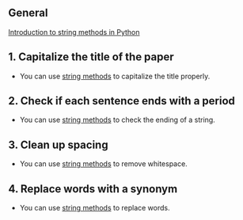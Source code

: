 ## General

[Introduction to string methods in Python][string-method-docs]

## 1. Capitalize the title of the paper

- You can use [string methods][string-method-docs] to capitalize the title properly.

## 2. Check if each sentence ends with a period

- You can use [string methods][string-method-docs] to check the ending of a string.

## 3. Clean up spacing

- You can use [string methods][string-method-docs] to remove whitespace.

## 4. Replace words with a synonym

- You can use [string methods][string-method-docs] to replace words.

[string-method-docs]: https://docs.python.org/3/library/stdtypes.html#string-methods
